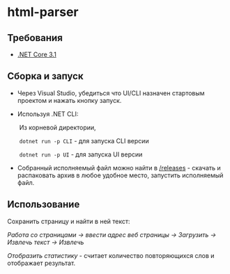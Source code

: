 # html-parser

##  Требования

- [.NET Core 3.1](https://dotnet.microsoft.com/download/dotnet-core/3.1)

## Сборка и запуск

- Через Visual Studio, убедиться что UI/CLI назначен стартовым проектом и нажать кнопку запуск.

- Используя .NET CLI: 

  ​		Из корневой директории, 

  ​		`dotnet run -p CLI`  - для запуска CLI версии

  ​		`dotnet run -p UI` - для запуска UI версии 

- Собранный исполняемый файл можно найти в [/releases](https://github.com/MilkyAomiki/html-parser/releases) - скачать и распаковать архив в любое удобное место, запустить исполняемый  файл.


## Использование

Сохранить страницу и найти в ней текст:

*Работа со страницами -> ввести адрес веб страницы ->  Загрузить -> Извлечь текст -> Извлечь*

*Отобразить статистику* - считает количество повторяющихся слов и отображает результат.

